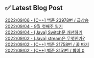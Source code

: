 
## ✅ Latest Blog Post

[2022/09/06 - [C++] 백준 23978번 / 급상승](http://blog.naver.com/ds4ouj/222868249876) <br/>
[2022/09/04 - 9월 첫째주 일기](http://blog.naver.com/ds4ouj/222866847452) <br/>
[2022/09/04 - [Java] Switch문 개선하기](http://blog.naver.com/ds4ouj/222866524770) <br/>
[2022/09/02 - [Java] stream은 무엇인가?](http://blog.naver.com/ds4ouj/222865083596) <br/>
[2022/09/02 - [C++] 백준 21758번 / 꿀 따기](http://blog.naver.com/ds4ouj/222864959479) <br/>
[2022/09/02 - [C++] 백준 3151번 / 합이 0](http://blog.naver.com/ds4ouj/222864953642) <br/>
